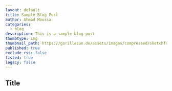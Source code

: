 ```yaml
---
layout: default
title: Sample Blog Post
author: Ahmad Moussa
categories:
  - blog
description: This is a sample blog post
thumbtype: img
thumbnail_path: https://gorillasun.de/assets/images/compressed/sketchfromscratch.webm
published: true
exclude_rss: false
listed: true
legacy: false
---
```


<h2>Title</h2>

<span class="image right"><img src="https://gorillasun.de/assets/images/2021-01-26-Sketch-from-Scratch-1-Colorful-checkerboard-in-P5JS/out.gif" alt="" /></span>


<code><pre></pre></code>
